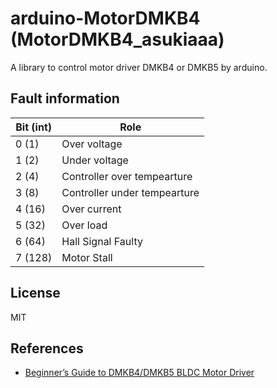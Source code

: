 # arduino-MotorDMKB4 (MotorDMKB4_asukiaaa)

A library to control motor driver DMKB4 or DMKB5 by arduino.

## Fault information

Bit (int) | Role
-- | --
0 (1) | Over voltage
1 (2) | Under voltage
2 (4) | Controller over tempearture
3 (8) | Controller under tempearture
4 (16) | Over current
5 (32) | Over load
6 (64) | Hall Signal Faulty
7 (128) | Motor Stall

## License

MIT

## References

- [Beginner’s Guide to DMKB4/DMKB5 BLDC Motor Driver](https://beudmke.com/beginners-guide-to-dmkb4-dmkb5-bldc-motor-driver/)
